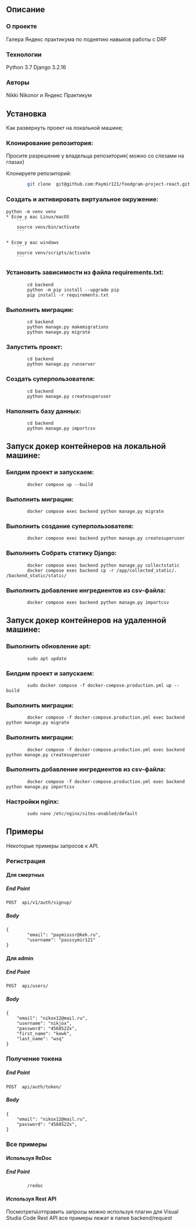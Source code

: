   
## Описание
### О проекте
Галера Яндекс практикума по поднятию навыков работы с DRF

### Технологии
Python 3.7 Django 3.2.16

### Авторы
Nikki Nikonor и Яндекс Практикум

## Установка
Как развернуть проект на локальной машине;

### Клонирование репозитория:
Просите разрешение у владельца репозитория( можно со слезами на глазах)

Клонируете репозиторий:

```bash
        git clone  git@github.com:Paymir121/foodgram-project-react.git
``` 

### Cоздать и активировать виртуальное окружение:
```
python -m venv venv
* Если у вас Linux/macOS
    ```
    source venv/bin/activate
    ```

* Если у вас windows
    ```
    source venv/scripts/activate
    ```
```

### Установить зависимости из файла requirements.txt:
```
        cd backend
        python -m pip install --upgrade pip
        pip install -r requirements.txt
```

### Выполнить миграции:
```
        cd backend
        python manage.py makemigrations
        python manage.py migrate
```

### Запустить проект:
```
        cd backend
        python manage.py runserver
```

### Создать суперпользователя:
```
        cd backend
        python manage.py createsuperuser
```
### Наполнить базу данных:
```
        cd backend
        python manage.py importcsv
```

## Запуск докер контейнеров на локальной машине:

### Билдим проект и запускаем:
```
        docker compose up --build
```

### Выполнить миграции:
```
        docker compose exec backend python manage.py migrate
```

### Выполнить создание суперпользователя:
```
        docker compose exec backend python manage.py createsuperuser
```

### Выполнить Собрать статику Django:
```
        docker compose exec backend python manage.py collectstatic
        docker compose exec backend cp -r /app/collected_static/. /backend_static/static/ 
```

### Выполнить добавление ингредиентов из csv-файла:
```
        docker compose exec backend python manage.py importcsv
```

## Запуск докер контейнеров на удаленной машине:

### Выполнить обновление apt:
```
        sudo apt update
```

### Билдим проект и запускаем:
```
        sudo docker compose -f docker-compose.production.yml up --build 
```

### Выполнить миграции:
```
        docker compose -f docker-compose.production.yml exec backend python manage.py migrate
```

### Выполнить миграции:
```
        docker compose -f docker-compose.production.yml exec backend python manage.py createsuperuser
```

### Выполнить добавление ингредиентов из csv-файла:
```
        docker compose -f docker-compose.production.yml exec backend python manage.py importcsv
```


### Настройки nginx:
```
        sudo nano /etc/nginx/sites-enabled/default
```

## Примеры
Некоторые примеры запросов к API.

### Регистрация

#### Для смертных

##### End Point
```
POST  api/v1/auth/signup/
```
#####  Body
```
{
        "email": "paymisssr@kek.ru",
        "username": "passsymir121"
}
```
#### Для admin

#####  End Point
```
POST  api/users/
```
#####  Body
```
{
    "email": "nikox12@mail.ru",
    "username": "nikjox",
    "password": "456852Zx",
    "first_name": "kewk",
    "last_name": "wsq"
}
```
### Получение токена

##### End Point
```
POST  api/auth/token/
```
#####  Body
```
{
    "email": "nikox12@mail.ru",
    "password": "456852Zx",
}
```

###  Все примеры

#### Используя ReDoc

##### End Point
```http
        /redoc
```


#### Используя Rest API
Посмотреть\отправить запросы можно используя плагин для Visual Studia Code Rest API все примеры лежат в папке backend/request
